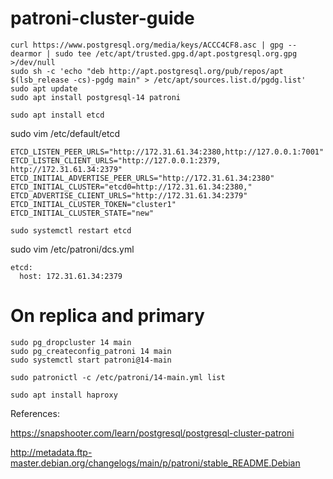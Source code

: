 # patroni-cluster-guide

```
curl https://www.postgresql.org/media/keys/ACCC4CF8.asc | gpg --dearmor | sudo tee /etc/apt/trusted.gpg.d/apt.postgresql.org.gpg >/dev/null
sudo sh -c 'echo "deb http://apt.postgresql.org/pub/repos/apt $(lsb_release -cs)-pgdg main" > /etc/apt/sources.list.d/pgdg.list'
sudo apt update
sudo apt install postgresql-14 patroni
```

```
sudo apt install etcd
```

sudo vim /etc/default/etcd
```
ETCD_LISTEN_PEER_URLS="http://172.31.61.34:2380,http://127.0.0.1:7001"
ETCD_LISTEN_CLIENT_URLS="http://127.0.0.1:2379, http://172.31.61.34:2379"
ETCD_INITIAL_ADVERTISE_PEER_URLS="http://172.31.61.34:2380"
ETCD_INITIAL_CLUSTER="etcd0=http://172.31.61.34:2380,"
ETCD_ADVERTISE_CLIENT_URLS="http://172.31.61.34:2379"
ETCD_INITIAL_CLUSTER_TOKEN="cluster1"
ETCD_INITIAL_CLUSTER_STATE="new"
```

```
sudo systemctl restart etcd
```

sudo vim /etc/patroni/dcs.yml
```
etcd:
  host: 172.31.61.34:2379
```

# On replica and primary
```
sudo pg_dropcluster 14 main
sudo pg_createconfig_patroni 14 main
sudo systemctl start patroni@14-main
```

```
sudo patronictl -c /etc/patroni/14-main.yml list
```

```
sudo apt install haproxy
```

References:

https://snapshooter.com/learn/postgresql/postgresql-cluster-patroni

http://metadata.ftp-master.debian.org/changelogs/main/p/patroni/stable_README.Debian
